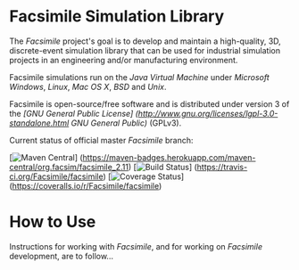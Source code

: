 Facsimile Simulation Library
============================

The _Facsimile_ project's goal is to develop and maintain a high-quality, 3D, discrete-event simulation library that can
be used for industrial simulation projects in an engineering and/or manufacturing environment.

Facsimile simulations run on the _Java Virtual Machine_ under _Microsoft Windows_, _Linux_, _Mac OS X_, _BSD_ and
_Unix_.

Facsimile is open-source/free software and is distributed under version 3 of the _[GNU General Public License]
(http://www.gnu.org/licenses/lgpl-3.0-standalone.html GNU General Public)_ (GPLv3).

Current status of official master _Facsimile_ branch:

[![Maven Central](https://maven-badges.herokuapp.com/maven-central/org.facsim/facsimile_2.11/badge.svg)]
(https://maven-badges.herokuapp.com/maven-central/org.facsim/facsimile_2.11)
[![Build Status](https://travis-ci.org/Facsimile/facsimile.svg?branch=master)]
(https://travis-ci.org/Facsimile/facsimile)
[![Coverage Status](https://coveralls.io/repos/Facsimile/facsimile/badge.svg)]
(https://coveralls.io/r/Facsimile/facsimile)

# How to Use

Instructions for working with _Facsimile_, and for working on _Facsimile_ development, are to follow...